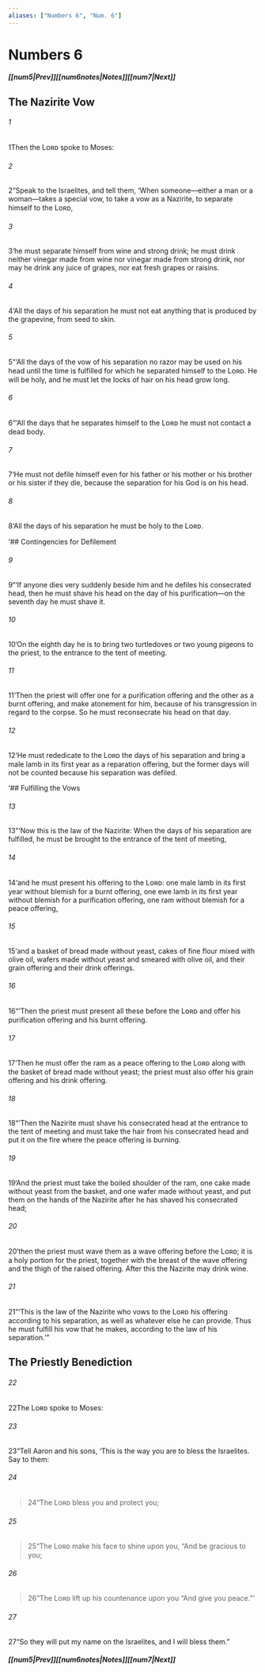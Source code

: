 ```yaml
---
aliases: ["Numbers 6", "Num. 6"]
---
```

# Numbers 6
##### <span class=arrow-left></span>[[num5|Prev]]<span class=navigation-separator></span>[[num6notes|Notes]]<span class=navigation-separator></span>[[num7|Next]]<span class=arrow-right></span>
## The Nazirite Vow
###### 1
<span class=verse-first>1</span>Then the Lᴏʀᴅ spoke to Moses:
###### 2
<span class=verse-body>2</span>“Speak to the Israelites, and tell them, ‘When someone—either a man or a woman—takes a special vow, to take a vow as a Nazirite, to separate himself to the Lᴏʀᴅ,
###### 3
<span class=verse-body>3</span>‘he must separate himself from wine and strong drink; he must drink neither vinegar made from wine nor vinegar made from strong drink, nor may he drink any juice of grapes, nor eat fresh grapes or raisins.
###### 4
<span class=verse-body>4</span>‘All the days of his separation he must not eat anything that is produced by the grapevine, from seed to skin.
<div class=paragraph-break></div>

###### 5
<span class=verse-first>5</span>“‘All the days of the vow of his separation no razor may be used on his head until the time is fulfilled for which he separated himself to the Lᴏʀᴅ. He will be holy, and he must let the locks of hair on his head grow long.
<div class=paragraph-break></div>

###### 6
<span class=verse-first>6</span>“‘All the days that he separates himself to the Lᴏʀᴅ he must not contact a dead body.
###### 7
<span class=verse-body>7</span>‘He must not defile himself even for his father or his mother or his brother or his sister if they die, because the separation for his God is on his head.
###### 8
<span class=verse-body>8</span>‘All the days of his separation he must be holy to the Lᴏʀᴅ.
<div class=paragraph-break></div>

‘## Contingencies for Defilement
<div class=paragraph-break></div>

###### 9
<span class=verse-first>9</span>“‘If anyone dies very suddenly beside him and he defiles his consecrated head, then he must shave his head on the day of his purification—on the seventh day he must shave it.
###### 10
<span class=verse-body>10</span>‘On the eighth day he is to bring two turtledoves or two young pigeons to the priest, to the entrance to the tent of meeting.
###### 11
<span class=verse-body>11</span>‘Then the priest will offer one for a purification offering and the other as a burnt offering, and make atonement for him, because of his transgression in regard to the corpse. So he must reconsecrate his head on that day.
###### 12
<span class=verse-body>12</span>‘He must rededicate to the Lᴏʀᴅ the days of his separation and bring a male lamb in its first year as a reparation offering, but the former days will not be counted because his separation was defiled.
<div class=paragraph-break></div>

‘## Fulfilling the Vows
<div class=paragraph-break></div>

###### 13
<span class=verse-first>13</span>“‘Now this is the law of the Nazirite: When the days of his separation are fulfilled, he must be brought to the entrance of the tent of meeting,
###### 14
<span class=verse-body>14</span>‘and he must present his offering to the Lᴏʀᴅ: one male lamb in its first year without blemish for a burnt offering, one ewe lamb in its first year without blemish for a purification offering, one ram without blemish for a peace offering,
###### 15
<span class=verse-body>15</span>‘and a basket of bread made without yeast, cakes of fine flour mixed with olive oil, wafers made without yeast and smeared with olive oil, and their grain offering and their drink offerings.
###### 16
<span class=verse-body>16</span>“‘Then the priest must present all these before the Lᴏʀᴅ and offer his purification offering and his burnt offering.
###### 17
<span class=verse-body>17</span>‘Then he must offer the ram as a peace offering to the Lᴏʀᴅ along with the basket of bread made without yeast; the priest must also offer his grain offering and his drink offering.
###### 18
<span class=verse-body>18</span>“‘Then the Nazirite must shave his consecrated head at the entrance to the tent of meeting and must take the hair from his consecrated head and put it on the fire where the peace offering is burning.
###### 19
<span class=verse-body>19</span>‘And the priest must take the boiled shoulder of the ram, one cake made without yeast from the basket, and one wafer made without yeast, and put them on the hands of the Nazirite after he has shaved his consecrated head;
###### 20
<span class=verse-body>20</span>‘then the priest must wave them as a wave offering before the Lᴏʀᴅ; it is a holy portion for the priest, together with the breast of the wave offering and the thigh of the raised offering. After this the Nazirite may drink wine.
<div class=paragraph-break></div>

###### 21
<span class=verse-first>21</span>“‘This is the law of the Nazirite who vows to the Lᴏʀᴅ his offering according to his separation, as well as whatever else he can provide. Thus he must fulfill his vow that he makes, according to the law of his separation.’”
## The Priestly Benediction
###### 22
<span class=verse-first>22</span>The Lᴏʀᴅ spoke to Moses:
###### 23
<span class=verse-body>23</span>“Tell Aaron and his sons, ‘This is the way you are to bless the Israelites. Say to them:
<div class=paragraph-break></div>

###### 24
><span class=verse-first-poetry>24</span><span class=poetry-quote-double>“</span>The Lᴏʀᴅ bless you and protect you;
<div class=paragraph-break></div>

###### 25
><span class=verse-first-poetry>25</span><span class=poetry-quote-double>“</span>The Lᴏʀᴅ make his face to shine upon you,
><span class=poetry-quote-double>“</span>And be gracious to you;
<div class=paragraph-break></div>

###### 26
><span class=verse-first-poetry>26</span><span class=poetry-quote-double>“</span>The Lᴏʀᴅ lift up his countenance upon you
><span class=poetry-quote-double>“</span>And give you peace.”’
<div class=paragraph-break></div>

###### 27
<span class=verse-body>27</span>“So they will put my name on the Israelites, and I will bless them.”
##### <span class=arrow-left></span>[[num5|Prev]]<span class=navigation-separator></span>[[num6notes|Notes]]<span class=navigation-separator></span>[[num7|Next]]<span class=arrow-right></span>